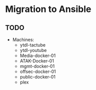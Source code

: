 # Migration to Ansible

## TODO
- Machines:
  - ytdl-tactube
  - ytdl-youtube
  - Media-docker-01
  - ATAK-Docker-01
  - mgmt-docker-01
  - offsec-docker-01
  - public-docker-01
  - plex